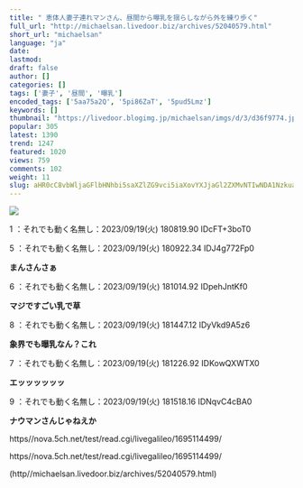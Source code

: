 ```yaml
---
title: " 恵体人妻子連れマンさん、昼間から曝乳を揺らしながら外を練り歩く"
full_url: "http://michaelsan.livedoor.biz/archives/52040579.html"
short_url: "michaelsan"
language: "ja"
date: 
lastmod: 
draft: false
author: []
categories: []
tags: ['妻子', '昼間', '曝乳']
encoded_tags: ['5aa75a2Q', '5pi86ZaT', '5pud5Lmz']
keywords: []
thumbnail: "https://livedoor.blogimg.jp/michaelsan/imgs/d/3/d36f9774.jpg"
popular: 305
latest: 1390
trend: 1247
featured: 1020
views: 759
comments: 102
weight: 11
slug: aHR0cC8vbWljaGFlbHNhbi5saXZlZG9vci5iaXovYXJjaGl2ZXMvNTIwNDA1NzkuaHRtbA==
---
```


![](https://livedoor.blogimg.jp/michaelsan/imgs/d/3/d36f9774.jpg)

<div><p>1 ：それでも動く名無し：2023/09/19(火) 180819.90 IDcFT+3boT0</p><p>5 ：それでも動く名無し：2023/09/19(火) 180922.34 IDJ4g772Fp0</p><b><p>まんさんさぁ</p></b><p>6 ：それでも動く名無し：2023/09/19(火) 181014.92 IDpehJntKf0</p><b><p>マジですごい乳で草</p></b><p>8 ：それでも動く名無し：2023/09/19(火) 181447.12 IDyVkd9A5z6</p><b><p>象界でも曝乳なん？これ</p></b><p>7 ：それでも動く名無し：2023/09/19(火) 181226.92 IDKowQXWTX0</p><b><p>エッッッッッッ</p></b><p>9 ：それでも動く名無し：2023/09/19(火) 181518.16 IDNqvC4cBA0</p><b><p>ナウマンさんじゃねえか </p></b>https//nova.5ch.net/test/read.cgi/livegalileo/1695114499/<br clear='all'> <p id='a6850dc6aefc0d5bbff2bea180d92d89'> </p> <p id='a6850dc6aefc0d5bbff2bea180d92d89'> </p> <p class='alistcloud-container-6795'></p> <p>https//nova.5ch.net/test/read.cgi/livegalileo/1695114499/</p></div>

(http//michaelsan.livedoor.biz/archives/52040579.html)
